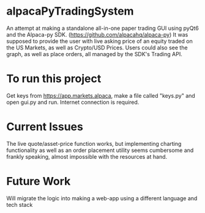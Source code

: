 # alpacaPyTradingSystem

An attempt at making a standalone all-in-one paper trading GUI using pyQt6 and the Alpaca-py SDK. (https://github.com/alpacahq/alpaca-py)
It was supposed to provide the user with live asking price of an equity traded on the US Markets, as well as Crypto/USD Prices.
Users could also see the graph, as well as place orders, all managed by the SDK's Trading API.

# To run this project

Get keys from https://app.markets.alpaca, make a file called "keys.py" and open gui.py and run.
Internet connection is required.

# Current Issues

The live quote/asset-price function works, but implementing charting functionality as well as an order placement utility seems cumbersome
and frankly speaking, almost impossible with the resources at hand.

# Future Work

Will migrate the logic into making a web-app using a different language and tech stack

